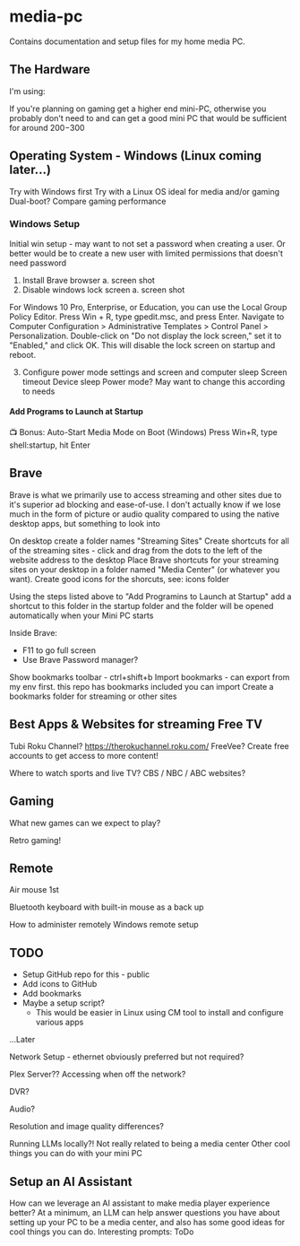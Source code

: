 # media-pc
Contains documentation and setup files for my home media PC.

## The Hardware

I'm using: 

If you're planning on gaming get a higher end mini-PC, otherwise you probably don't need to and can get a good mini PC that would be sufficient for around $200-$300

## Operating System - Windows (Linux coming later...)
Try with Windows first
Try with a Linux OS ideal for media and/or gaming
Dual-boot?
Compare gaming performance

### Windows Setup
Initial win setup - may want to not set a password when creating a user. Or better would be to create a new user with limited permissions that doesn't need password


1. Install Brave browser
   a. screen shot
2. Disable windows lock screen
   a. screen shot


For Windows 10 Pro, Enterprise, or Education, you can use the Local Group Policy Editor. Press Win + R, type gpedit.msc, and press Enter. Navigate to Computer Configuration > Administrative Templates > Control Panel > Personalization. Double-click on "Do not display the lock screen," set it to "Enabled," and click OK. This will disable the lock screen on startup and reboot.

3. Configure power mode settings and screen and computer sleep
Screen timeout
Device sleep
Power mode? May want to change this according to needs

#### Add Programs to Launch at Startup
📺 Bonus: Auto-Start Media Mode on Boot (Windows)
Press Win+R, type shell:startup, hit Enter

## Brave

Brave is what we primarily use to access streaming and other sites due to it's superior ad blocking and ease-of-use. I don't actually know if we lose much in the form of picture or audio quality compared to using the native desktop apps, but something to look into

On desktop create a folder names "Streaming Sites"
Create shortcuts for all of the streaming sites - click and drag from the dots to the left of the website address to the desktop
Place Brave shortcuts for your streaming sites on your desktop in a folder named "Media Center" (or whatever you want).
Create good icons for the shorcuts, see: icons folder 


Using the steps listed above to "Add Programins to Launch at Startup" add a shortcut to this folder in the startup folder and the folder will be opened automatically when your Mini PC starts

Inside Brave:
 * F11 to go full screen
 * Use Brave Password manager?

Show bookmarks toolbar - ctrl+shift+b
Import bookmarks - can export from my env first. this repo has bookmarks included you can import
Create a bookmarks folder for streaming or other sites

## Best Apps & Websites for streaming Free TV
Tubi
Roku Channel? https://therokuchannel.roku.com/
FreeVee?
Create free accounts to get access to more content!

Where to watch sports and live TV? CBS / NBC / ABC websites?

## Gaming

What new games can we expect to play?

Retro gaming!

## Remote
Air mouse 1st

Bluetooth keyboard with built-in mouse as a back up

How to administer remotely Windows remote setup 


## TODO


 * Setup GitHub repo for this - public
 * Add icons to GitHub
 * Add bookmarks
 * Maybe a setup script?
     * This would be easier in Linux using CM tool to install and configure various apps


...Later

Network Setup - ethernet obviously preferred but not required?

Plex Server?? Accessing when off the network?

DVR?

Audio?

Resolution and image quality differences?

Running LLMs locally?! Not really related to being a media center
Other cool things you can do with your mini PC


## Setup an AI Assistant
How can we leverage an AI assistant to make media player experience better?
At a minimum, an LLM can help answer questions you have about setting up your PC to be a media center, and also has some good ideas for cool things you can do. Interesting prompts: ToDo
